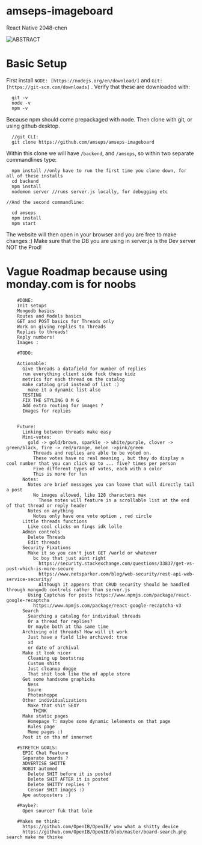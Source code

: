 # amseps-imageboard
 React Native 2048-chen

![ABSTRACT](https://images.ctfassets.net/hrltx12pl8hq/5GaLeZJlLyOiQC4gOA0qUM/a0398c237e9744ade8b072f99349e07a/shutterstock_152461202_thumb.jpg?fit=fill&w=368&h=207)

# Basic Setup
First install `NODE: [https://nodejs.org/en/download/]` and `Git: [https://git-scm.com/downloads]` . Verify that these are downloaded with:
````
  git -v
  node -v
  npm -v
````
Because npm should come prepackaged with node. Then clone with git, or using github desktop.
```
  //git CLI:
  git clone https://github.com/amseps/amseps-imageboard
```
Within this clone we will have `/backend`, and `/amseps`, so within two separate commandlines type:
```
  npm install //only have to run the first time you clone down, for all of these installs
  cd backend
  npm install
  nodemon server //runs server.js locally, for debugging etc

//And the second commandline:

  cd amseps
  npm install 
  npm start
```
The website will then open in your browser and you are free to make changes :) Make sure that the DB you are using in server.js is the Dev server NOT the Prod!


# Vague Roadmap because using monday.com is for noobs
```
  	#DONE:
    Init setups
    Mongodb basics
    Routes and Models basics
    GET and POST basics for Threads only
    Work on giving replies to Threads
    Replies to threads!
    Reply numbers!
    Images :

  	#TODO:

    Actionable:
      Give threads a datafield for number of replies
      run everything client side fuck these kidz
      metrics for each thread on the catalog
      make catalog grid instead of list :)
        make it a dynamic list also
      TESTING
      FIX THE STYLING O M G
      Add extra routing for images ?
      Images for replies


    Future:
      Linking between threads make easy
      Mini-votes:
        gold -> gold/brown, sparkle -> white/purple, clover -> green/black, fire -> red/orange, melon ->pink/green
          Threads and replies are able to be voted on.
          These votes have no real meaning , but they do display a cool number that you can click up to ... five? times per person
          Five different types of votes, each with a color
          This is more for fun
      Notes:
        Notes are brief messages you can leave that will directly tail a post
          No images allowed, like 128 characters max
            These notes will feature in a scrollable list at the end of that thread or reply header
        Notes on anything
          Notes only have one vote option , red circle
      Little threads functions
        Like cool clicks on fings idk lolle
      Admin controls
        Delete Threads
        Edit threads
      Security Fixations
        Make it so you can't just GET /world or whatever
          bc boy that just aint right
            https://security.stackexchange.com/questions/33837/get-vs-post-which-is-more-secure 
            https://www.netsparker.com/blog/web-security/rest-api-web-service-security/ 
            Although it appears that CRUD security should be handled through mongodb controls rather than server.js
        Using Captchas for posts https://www.npmjs.com/package/react-google-recaptcha
          https://www.npmjs.com/package/react-google-recaptcha-v3 
      Search
        Searching a catalog for individual threads
        Or a thread for replies?
        Or maybe both at tha same time
      Archiving old threads? How will it work
        Just have a field like archived: true
        xd
        or date of archival
      Make it look nicer
        Cleaning up bootstrap
        Custom shits 
        Just cleanup dogge
        That shit look like the mf apple store
      Get some handsome graphicks
        Ness
        Soure
        Photoshoppe
      Other individualizations
        Make that shit SEXY 
          THINK
      Make static pages
        Homepage ?: maybe some dynamic lelements on that page
        Rules page
        Meme pages :)
      Post it on tha mf innernet

    #STRETCH GOALS:
      EPIC Chat Feature
      Separate boards ?
      ADVERTISE SHITTE
      ROBOT automod
        Delete SHIT before it is posted
        Delete SHIT AFTER it is posted
        Delete SHITTY replies ?
        Censor SHIT images :)
      Ape autoposters :)

    #Maybe?:
      Open source? fuk that lole
    
    #Makes me think:
      https://github.com/OpenIB/OpenIB/ wow what a shitty device
      https://github.com/OpenIB/OpenIB/blob/master/board-search.php search make me thinke
```
